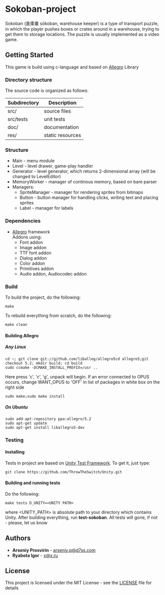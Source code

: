 # Sokoban-project
Sokoban (倉庫番 sōkoban, warehouse keeper) is a type of transport puzzle, in which the player pushes boxes or crates around in a warehouse, trying to get them to storage locations. The puzzle is usually implemented as a video game.

## Getting Started
This game is build using c-language and based on [Allegro](http://liballeg.org/) Library
### Directory structure
The source code is organized as follows:

Subdirectory | Description
-------------|-------------------
src/         | source files 
src/tests    | unit tests 
doc/         | documentation 
res/     | static resources
### Structure
* Main - menu module 
* Level - level drawer, game-play handler
* Generator - level generator, which returns 2-dimensional array (will be changed to LevelEditor)
* MemoryWorker - manager of continous memory, based on bare parser
* Managers:
	* SpriteManager - manager for rendering sprites from bitmaps
	* Button - button manager for handling clicks, writing text and placing sprites
	* Label - manager for labels
### Dependencies 
* [Allegro](http://liballeg.org/) framework <br />
	Addons using:
	* Font addon
	* Image addon
	* TTF font addon
	* Dialog addon
	* Color addon
	* Primitives addon
	* Audio addon, Audiocodec addon


### Build
To build the project, do the following:
````
make
````
To rebuild everything from scratch, do the following:
````
make clean
````
#### Building Allegro
##### Any Linux
````
cd ~; git clone git://github.com/liballeg/allegro5cd allegro5;git checkout 5.2; mkdir build; cd build
sudo ccmake -DCMAKE_INSTALL_PREFIX=/usr ..
````
Here press 'c', 'c', 'g', unpack will begin.
If an error connected to OPUS occurs, change WANT_OPUS to 'OFF' in list of packages in white box on the right side
````
sudo make;sudo make install
````
##### On Ubuntu
````
sudo add-apt-repository ppa:allegro/5.2
sudo apt-get update
sudo apt-get install liballegro5-dev
````
### Testing
#### Installing
Tests in project are based on [Unity Test Framework](http://www.throwtheswitch.org/unity). To get it, just type:
````
git clone https://github.com/ThrowTheSwitch/Unity.git
````
#### Building and running tests
Do the following:
````
make tests D_UNITY=<UNITY PATH>
````
where <UNITY_PATH> is absolute path to your directory which contains Unity. After building everything, run **test-sokoban**.
All tests will gone, if not - please, let us know
## Authors
* **Arseniy Prosvirin** - arseniy.p@d7ss.com
* **Ryabota Igor** - x@x.ru
## License
This project is licensed under the MIT License - see the [LICENSE](LICENSE) file for details

